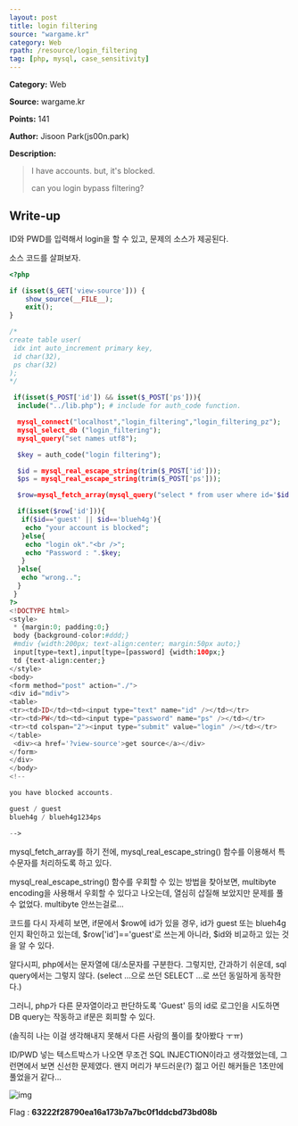 ```yaml
---
layout: post
title: login filtering
source: "wargame.kr"
category: Web
rpath: /resource/login_filtering
tag: [php, mysql, case_sensitivity] 
---
```


**Category:** Web

**Source:** wargame.kr

**Points:** 141

**Author:** Jisoon Park(js00n.park)

**Description:** 

> I have accounts. but, it's blocked.
>
> can you login bypass filtering?

## Write-up

ID와 PWD를 입력해서 login을 할 수 있고, 문제의 소스가 제공된다.

소스 코드를 살펴보자.

```php
<?php

if (isset($_GET['view-source'])) {
    show_source(__FILE__);
    exit();
}

/*
create table user(
 idx int auto_increment primary key,
 id char(32),
 ps char(32)
);
*/

 if(isset($_POST['id']) && isset($_POST['ps'])){
  include("../lib.php"); # include for auth_code function.

  mysql_connect("localhost","login_filtering","login_filtering_pz");
  mysql_select_db ("login_filtering");
  mysql_query("set names utf8");

  $key = auth_code("login filtering");

  $id = mysql_real_escape_string(trim($_POST['id']));
  $ps = mysql_real_escape_string(trim($_POST['ps']));

  $row=mysql_fetch_array(mysql_query("select * from user where id='$id' and ps=md5('$ps')"));

  if(isset($row['id'])){
   if($id=='guest' || $id=='blueh4g'){
    echo "your account is blocked";
   }else{
    echo "login ok"."<br />";
    echo "Password : ".$key;
   }
  }else{
   echo "wrong..";
  }
 }
?>
<!DOCTYPE html>
<style>
 * {margin:0; padding:0;}
 body {background-color:#ddd;}
 #mdiv {width:200px; text-align:center; margin:50px auto;}
 input[type=text],input[type=[password] {width:100px;}
 td {text-align:center;}
</style>
<body>
<form method="post" action="./">
<div id="mdiv">
<table>
<tr><td>ID</td><td><input type="text" name="id" /></td></tr>
<tr><td>PW</td><td><input type="password" name="ps" /></td></tr>
<tr><td colspan="2"><input type="submit" value="login" /></td></tr>
</table>
 <div><a href='?view-source'>get source</a></div>
</form>
</div>
</body>
<!--

you have blocked accounts.

guest / guest
blueh4g / blueh4g1234ps

-->
```

mysql_fetch_array를 하기 전에, mysql_real_escape_string() 함수를 이용해서 특수문자를 처리하도록 하고 있다.

mysql_real_escape_string() 함수를 우회할 수 있는 방법을 찾아보면, multibyte encoding을 사용해서 우회할 수 있다고 나오는데, 열심히 삽질해 보았지만 문제를 풀 수 없었다. multibyte 안쓰는걸로...

코드를 다시 자세히 보면, if문에서 $row에 id가 있을 경우, id가 guest 또는 blueh4g인지 확인하고 있는데, $row['id']=='guest'로 쓰는게 아니라, $id와 비교하고 있는 것을 알 수 있다.

알다시피, php에서는 문자열에 대/소문자를 구분한다. 그렇지만, 간과하기 쉬운데, sql query에서는 그렇지 않다. (select ...으로 쓰던 SELECT ...로 쓰던 동일하게 동작한다.)

그러니, php가 다른 문자열이라고 판단하도록 'Guest' 등의 id로 로그인을 시도하면 DB query는 작동하고 if문은 회피할 수 있다.

(솔직히 나는 이걸 생각해내지 못해서 다른 사람의 풀이를 찾아봤다 ㅜㅠ)

ID/PWD 넣는 텍스트박스가 나오면 무조건 SQL INJECTION이라고 생각했었는데, 그런면에서 보면 신선한 문제였다. 왠지 머리가 부드러운(?) 젊고 어린 해커들은 1초만에 풀었을거 같다...

![img]({{page.rpath|prepend:site.baseurl}}/flag.png)

Flag : **63222f28790ea16a173b7a7bc0f1ddcbd73bd08b**

